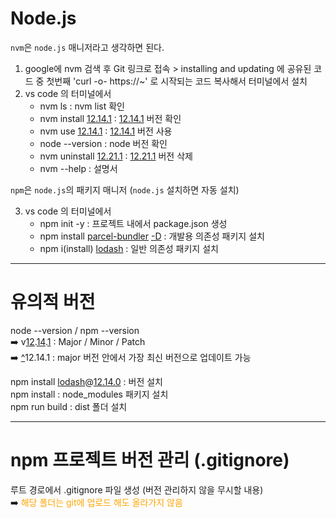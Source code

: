 # Node.js  

`nvm`은 `node.js` 매니저라고 생각하면 된다.

1. google에 nvm 검색 후  Git 링크로 접속 > installing and updating 에 공유된 코드 중 첫번째 'curl -o- https://~' 로 시작되는 코드 복사해서 터미널에서 설치
1. vs code 의 터미널에서   
   - nvm ls : nvm list 확인  
   - nvm install <u>12.14.1</u> : <u>12.14.1</u> 버전 확인  
   - nvm use <u>12.14.1</u> : <u>12.14.1</u> 버전 사용  
   - node --version : node 버전 확인  
   - nvm uninstall <u>12.21.1</u> : <u>12.21.1</u> 버전 삭제
   - nvm --help : 설명서


`npm`은 `node.js`의 패키지 매니저 (`node.js` 설치하면 자동 설치)

3. vs code 의 터미널에서
   - npm init -y : 프로젝트 내에서 package.json 생성
   - npm install <u>parcel-bundler</u> <u>-D</u> : 개발용 의존성 패키지 설치
   - npm i(install) <u>lodash</u> : 일반 의존성 패키지 설치

***

# 유의적 버전  

node --version / npm --version  
➡️ v<u>12</u>.<u>14</u>.<u>1</u> : Major / Minor / Patch  
➡️ <u>^</u>12.14.1 : major 버전 안에서 가장 최신 버전으로 업데이트 가능  

npm install <u>lodash</u>@<u>12.14.0</u> : 버전 설치  
npm install : node_modules 패키지 설치  
npm run build : dist 폴더 설치

***

# npm 프로젝트 버전 관리 (.gitignore)

루트 경로에서 .gitignore 파일 생성 (버전 관리하지 않을 무시할 내용)  
➡️ <span style="color:orange;">해당 폴더는 git에 업로드 해도 올라가지 않음</span>



